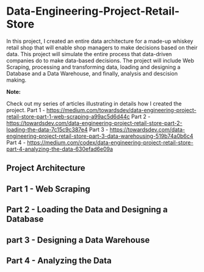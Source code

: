 # Data-Engineering-Project-Retail-Store
In this project, I created an entire data architecture for a made-up whiskey retail shop that will enable shop managers to make decisions based on their data. 
This project will simulate the entire process that data-driven companies do to make data-based decisions.
The project will include Web Scraping, processing and transforming data, loading and designing a Database and a Data Warehouse, and finally, analysis and descision making. 

__Note:__

Check out my series of articles illustrating in details how I created the project.
Part 1 - https://medium.com/towardsdev/data-engineering-project-retail-store-part-1-web-scraping-a99ac5d6d44c
Part 2 - https://towardsdev.com/data-engineering-project-retail-store-part-2-loading-the-data-7c15c9c387e4
Part 3 - https://towardsdev.com/data-engineering-project-retail-store-part-3-data-warehousing-519b74a0b6c4
Part 4 - https://medium.com/codex/data-engineering-project-retail-store-part-4-analyzing-the-data-630efad6e09a

## Project Architecture


## Part 1 - Web Scraping


## Part 2 - Loading the Data and Designing a Database


## part 3 - Designing a Data Warehouse


## Part 4 - Analyzing the Data

